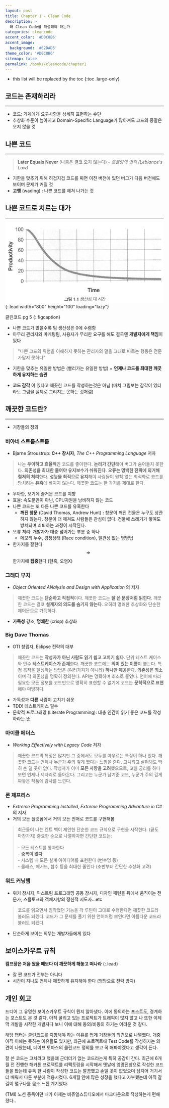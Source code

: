 ```yaml
---
layout: post
title: Chapter 1 - Clean Code 
description: >
  왜 Clean Code를 작성해야 하는가
categories: cleancode
accent_color: '#D0C8B6'
accent_image: 
  background: '#E2DAD5'
theme_color: '#D0C8B6'
sitemap: false
permalink: /books/cleancode/chapter1
---
```



- this list will be replaced by the toc
{:toc .large-only}

## 코드는 존재하리라 
***

- 코드: 기계에게 요구사항을 상세히 표현하는 수단
- 추상화 수준이 높아지고 Domain-Specific Language가 많아져도 코드의 종말은 오지 않을 것

## 나쁜 코드
***

> **Later Equals Never** (나중은 결코 오지 않는다) - _르블랑의 법칙 (Leblance's Law)_

- 기한을 맞추기 위해 허겁지겁 코드를 짜면 이전 버전에 있던 버그가 다음 버전에도 보이며 문제가 커질 것
- **고행** (wading) : 나쁜 코드를 헤쳐 나가는 것 

## 나쁜 코드로 치르는 대가
***

![Full-width image](../assets//1-graph.png){:.lead width="800" height="100" loading="lazy"}

클린코드 pg 5
{:.figcaption}

- 나쁜 코드가 많을수록 팀 생산성은 0에 수렴함
- 아무리 관리자와 마케팅팀, 사용자가 무리한 요구를 해도 결국엔 **개발자에게 책임**이 있다

> "나쁜 코드의 위험을 이해하지 못하는 관리자의 말을 그대로 따르는 행동은 전문가답지 못하다"

- 기한을 맞추는 유일한 방법은 (빨리가는 유일한 방법) = **언제나 코드를 최대한 깨끗하게 유지하는 습관**

- **코드 감각** 이 있다고 깨끗한 코드를 작성하는것은 아님 <fade>(마치 그림보는 감각이 있더라도 그림을 실제로 그리지는 못하는 것처럼)</fade>

## 깨끗한 코드란?
***
- 거장들의 정의

### 비야네 스트룹스트룹

- Bjarne Stroustrup: **C++ 창시자**, _The C++ Programming Language_ 저자

> 나는 **우아하고 효율적**인 코드를 좋아한다. **논리가 간단**해야 버그가 숨어들지 못한다. **의존성을 최대한 줄여야 유지보수가 쉬워진다**. **오류는 명백한 전략에 의거해 철저히 처리**한다. **성능을 최적으로 유지**해야 사람들이 원칙 없는 최적화로 코드를 망치려는 **유혹**에 빠지지 않는다. 깨끗한 코드는 한 가지를 제대로 한다.

- 우아한, 보기에 즐거운 코드를 지향
- 효율: 속도뿐만이 아닌, CPU자원을 낭비하지 않는 코드
- 나쁜 코드는 또 다른 나쁜 코드를 유혹한다
    - **깨진 창문** (David Thomas, Andrew Hunt) : 창문이 깨진 건물은 누구도 상관하지 않는다. 창문이 더 깨져도 사람들은 관심이 없다. 건물에 쓰레기가 쌓여도 방치되며 쇠퇴하는 과정이 시작된다.
- 오류 처리: 개발자가 대충 넘어가는 부분 중 하나
    - <fade>메모리 누수, 경쟁상태 (Race condition), 일관성 없는 명명법</fade>
- 한가지를 잘한다 $$\Rightarrow$$ 한가지에 **집중**한다 (현혹, 오염X)

### 그래디 부치
- _Object Oriented ANalysis and Design with Application_ 의 저자 

> 깨끗한 코드는 **단순하고 직접적**이다. 깨끗한 코드는 **잘 쓴 문장처럼 읽힌다**. 깨끗한 코드는 결코 **설계자의 의도를 숨기지 않는다**. 오히려 명쾌한 추상화와 단순한 제어문으로 가득하다. 

- **가독성** 강조, **명쾌한** (crisp) 추상화

### Big Dave Thomas

- OTI 창립자, Eclipse 전략의 대부

> 깨끗한 코드는 **작성자가 아닌 사람도 읽기 쉽고 고치기 쉽다**. 단위 테스트 케이스와 인수 **테스트케이스가 존재**한다. 깨끗한 코드에는 **의미 있는 이름**이 붙는다. 특정 목적을 달성하는 방법은 (여러가지가 아니라) **하나만 제공**한다. **의존성은 최소**이며 각 의존성을 명확히 정의한다. API는 명확하며 최소로 줄였다. 언어에 따라 필요한 모든 정보를 코드만으로 명확히 표현할 수 없기에 코드는 **문학적으로 표현**해야 마땅하다. 

- 가독성과 **다른** 사람이 고치기 쉬운
- TDD! 테스트케이스 필수 
- 문학적 프로그래밍 (Literate Programming): 대충 인간이 읽기 좋은 코드를 작성하라는 뜻

### 마이클 페더스 

- _Working Effectively with Legacy Code_ 저자 

> 깨끗한 코드의 특징은 많지만 그 중에서도 모두를 아우르는 특징이 하나 있다. 깨끗한 코드는 언제나 누군가 <cb>주의 깊게 짰다는 느낌을 준다</cb>. 고치려고 살펴봐도 딱히 손 댈 곳이 없다. 작성자가 이미 **모든 사항을 고려**했으므로, 고칠 궁리를 하다보면 언제나 제자리로 돌아온다. 그리고는 누군가 남겨준 코드, 누군가 주의 깊게 짜놓은 작품에 감사를 느낀다.

### 론 제프리스

- _Extreme Programming Installed_, _Extreme Programming Advanture in C#_ 의 저자 
- 거의 모든 플랫폼에서 거의 모든 언어로 코드를 구현해봄

> 최근들어 나는 켄트 백이 제안한 단순한 코드 규칙으로 구현을 시작한다. (끝도 마찬가지) 중요한 순으로 나열하자면 간단한 코드는:
    <br/><br/> - 모든 테스트를 통과한다
    <br/> - **중복이 없다**
    <br/> - 시스템 내 모든 설계 아이디어를 표현한다 (변수명 등)
    <br/> - 클래스, 메서드, 함수 등을 최대한 줄인다 (초반부터 간단한 추상화 고려)

### 워드 커닝햄
- 위키 창시자, 익스트림 프로그래밍 공동 창시자, 디자인 패턴을 뒤에서 움직이는 전문가, 스몰토크와 객체지향의 정신적 지도자...etc 

> 코드를 읽으면서 짐작했던 기능을 각 루틴이 그대로 수행한다면 깨끗한 코드라 불러도 되겠다. 코드가 그 문제를 풀기 위한 언어처럼 보인다면 아름다운 코드라 불러도 되겠다. 

- 단순하게 보이는 의무는 개발자들에게 있다

## 보이스카우트 규칙

**캠프장은 처음 왔을 때보다 더 깨끗하게 해놓고 떠나라**
{:.lead}

- 잘 짠 코드가 전부는 아니다
- 시간이 지나도 언제나 깨끗하게 유지해야 한다 (엉망으로 전락 방지)

## 개인 회고

드디어 그 유명한 보이스카우트 규칙이 뭔지 알아냈다. 이에 동의하는 포스트도, 경계하는 포스트도 본 것 같다. 아직 굴리고 있는 프로젝트가 트래픽이 많지 않고 나 또한 이제 막 개발을 시작한 개발자다 보니 이에 대해 동의/비동의 하기는 어려운 것 같다.  

해당 챕터는 클린코드를 지향해야 하는 이유를 업계 거장들의 의견으로 나열했다. 개중 아직 이해는 못하는 이유들도 있지만, 최근에 프로젝트에 Test Code를 작성하자는 의견이 나왔는데, 데이브 토마스의 클린코드 정의를 보고 꼭 해봐야겠다고 생각이 든다. 

잘 쓴 코드는 고치려고 했을떄 군더더기 없는 코드라는게 특히 공감이 간다. 최근에 6개월 전 진행한 해커톤 프로젝트를 리팩토링을 시작해서 옛날에 엉망진창으로 작성한 코드들을 봤는데 유독 한 사람이 작성한 코드는 깔끔했고 손댈 곳이 없었으며 심지어 거기서 더 배워서 다른 부분에 적용시켰다. 6개월 안에 많은 성장을 했다고 자부했는데 아직 갈길이 멀구나를 몸소 느낀 계기였다.

(TMI) 노션 중독이던 내가 이제는 비쥬얼스튜디오에서 마크다운으로 작성하는게 편해졌다..

